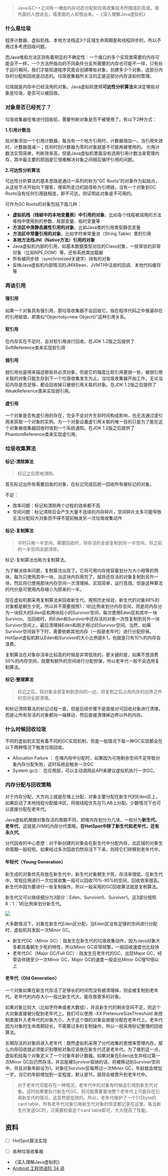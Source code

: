 
> Java与C++之间有一堵由内存动态分配和垃圾收集技术所围成的高墙，墙外面的人想进去，墙里面的人却想出来。-《深入理解Java虚拟机》

### 什么是垃圾

程序计数器、虚拟机栈、本地方法栈这3个区域生命周期是和线程同步的，所以不用过多考虑回收问题。

而Java堆和方法区则有着明显的不确定性：一个接口的多个实现类需要的内存可能会不一样，一个方法所指向的不同条件分支所需要的内存也可能不一样，只有处于运行期间，我们才能知道程序究竟会创建哪些对象，创建多少个对象，这部分内存的分配和回收是动态的。垃圾收集器所关注的正是这部分内存该如何管理。

垃圾就是内存中已经没用的对象。Java虚拟机使用**可达性分析算法**来决定哪些对象是垃圾，是否可以被回收。

### 对象是否已经死了？

垃圾收集器在堆进行回收前，需要判断对象是否不被使用了。有以下2种方式：

**1.引用计数法**

给对象添加一个引用计数器，每当有一个地方引用时，计数器值加一。当引用失效时，计数器值减一；任何时刻计数器为零的对象就是不可能再被使用的。  引用计数法实现简单，判断效率高，但是Java虚拟机里面没有选用引用计数法来管理内存，其中最主要的原因是它很难解决对象之间相互循环引用的问题。

**2.可达性分析算法**

可达性分析算法的基本思路是通过一系列的称为“GC Roots”的对象作为起始点，从这些节点开始向下搜索，搜索所走过的路径称为引用链，当有一个对象到GC Roots没有任何引用链相连，即不可达，则证明此对象是不可用的。

可作为GC Roots的对象包括下面几种：

- **虚拟机栈（栈帧中的本地变量表）中引用的对象**，比如各个线程被调用的方法堆栈中使用到的参数、局部变量、临时变量等
- **方法区中类静态属性引用的对象**，比如Java类的引用类型静态变量
- **方法区中常量引用的对象**，比如字符串常量池（String Table）里的引用
- **本地方法栈JNI（Native方法）引用的对象**
- Java虚拟机内部的引用，如基本数据类型对应的Class对象，一些常驻的异常对象（比如NPE,OOM）等，还有系统类加载器
- 所有被同步锁（synchronized关键字）持有的对象
- 反映Java虚拟机内部情况的JMXBean、JVMTI中注册的回调、本地代码缓存等

### 再谈引用

#### 强引用

如果一个对象具有强引用，那垃圾收集器不会回收它。指在程序代码之中普遍存在的引用赋值，即类似“Objectobj=new Object()”这种引用关系。

#### 软引用

在内存实在不足时，会对软引用进行回收。在JDK 1.2版之后提供了SoftReference类来实现软引用

#### 弱引用

弱引用也是用来描述那些非必须对象，但是它的强度比软引用更弱一些，被弱引用关联的对象只能生存到下一个垃圾收集发生为止。当垃圾收集器开始工作，无论当前内存是否足够，都会回收掉只被弱引用关联的对象。在JDK 1.2版之后提供了WeakReference类来实现弱引用。

#### 虚引用

一个对象是否有虚引用的存在，完全不会对齐生存时间构成影响，也无法通过虚引用来获取一个对象的实例。为一个对象设置虚引用关联的唯一目的只是为了能在这个对象被收集器回收时收到一个系统通知。在JDK 1.2版之后提供了PhantomReference类来实现虚引用。

### 垃圾收集算法

#### 标记-清除算法

> 标记之后原地清除。

首先标记出所有需要回收的对象，在标记完成后统一回收所有被标记的对象。

不足：

- 效率问题：标记和清除两个过程的效率都不高
- 空间问题：标记清除后会产生大量不连续的内存碎片，空间碎片太多可能导致无法分配较大对象而不得不提前触发另一次垃圾收集动作

#### 标记-复制算法

> 平时只用一半空间，需要回收时，将存活的全部复制到另一半空间，将之前的一半空间全部清除。

标记-复制算法也称为复制算法。

为了解决效率问题，复制算法出现了。它将可用内存按容量划分为大小相等的两块，每次只使用其中一块，当这块内存用完了，就将还存活的对象复制到另外一块，然后将已使用那块内存空间一次清理掉。实现简单，运行高效。但是这种算法的代价是可使用内存缩小为原来的一半。

现在虚拟机都采用复制算法来回收新生代。按照历史经验，新生代的对象98%的对象都是朝生夕死，所以并不需要按照1：1的比例来划分内存空间，而是将内存分为一块较大的Eden区和两块较小的Survivor空间，每次使用Eden区和其中一块Survivor。当回收时，将Eden和Survivor中还存活的对象一次性复制到另外一块Survivor空间上，最后清理掉Eden和刚才用过的Survivor空间。当然，如果Survivor空间装不下时，需要依赖其他内存（一般是老年代）进行分配担保。HotSpot虚拟机默认Eden和Survivor的大小比例是8:1，也就是只有10%的内存会浪费。

复制算法在对象存活率比较高的时候是非常低效的，更关键的是，如果不想浪费50%的内存空间，就要有额外的空间进行分配担保，所以老年代一般不会选用复制算法。

#### 标记-整理算法

> 标记之后，将对象全部复制到空间的一边，将复制之后占用内存的边界之外的空间全部清理。

和标记清除算法的标记过程一直，但是后续步骤不是直接对可回收对象进行清理，而是让所有存活的对象都向一端移动，然后直接清理掉边界以外的内存。

### 什么时候回收垃圾

不同的虚拟机实现有着不同的GC实现机制，但是一般情况下每一种GC实现都会在以下两种情况下触发垃圾回收。

- Allocation Failure ： 在堆内存中分配时，如果因为可用剩余空间不足导致对象内存分配失败，这时系统会触发一次GC
- System.gc()： 在应用层，可以主动调用此API来建议虚拟机执行一次GC。

### 内存分配与回收策略

对于内存分配，大方向上就是在堆上分配，对象主要分配在新生代的Eden区上，如果启动了本地线程分配缓冲区，将按线程优先在TLAB上分配。少数情况下也可以直接分配在老年代。

Java虚拟机根据对象存活的周期不同，把堆内存划分为几块，一般分为**新生代、老年代**，这就是JVM的内存分代策略。**在HotSpot中除了新生代和老年代，还有永久代**。

分代回收的中心思想：对于新创建的对象会在新生代中分配内存，此区域的对象生命周期一般较短。如果经过多次回收仍然存活下下来，则将它们转移到老年代中。

#### 年轻代（Young Generation）

新生成的对象优先存放在新生代中，新生代对象朝生夕死，存活率很低，在新生代中，常规应用进行一次垃圾收集一般可以回收70%-95%的空间，回收效率很高。新生代中因为要进行一些复制操作，所以一般采用的GC回收算法就是复制算法。

新生代又可以继续细分为3部分：Eden、Survivor0、Survivor1。这3部分按照8：1：1的比例来划分新生代。

![](https://raw.githubusercontent.com/xfhy/Android-Notes/master/Images/JVM%E5%88%86%E4%BB%A3%E6%A6%82%E6%8B%AC.png)

大多数情况下，对象在新生代Eden区分配，当Eden区没有足够的空间进行分配时，虚拟机将发起一次Minor GC。

- 新生代GC（Minor GC）：指发生在新生代的垃圾收集动作，因为Java对象大多都具备朝生夕死的特性，所以Minor GC非常频繁，一般回收速度也比较快
- 老年代GC（Major GC/Full GC）：指发生在老年代的GC，出现Major GC，经常会伴随至少一次Minor GC，Major GC的速度一般会比Minor GC慢10倍以上

#### 老年代（Old Generation）

一个对象如果在新生代存活了足够长的时间而没有被清理掉，则会被复制到老年代。老年代的内存大小一般比新生代大，能存放更多的对象。

如果对象比较大（比如字符串或者大数组），并且新生代的剩余空间不足，则这个大对象直接被分配到老年代上。我们可以使用 -XX:PretenureSizeThreshold 来控制直接升入老年代的对象大小，大于这个值的对象会直接分配在老年代上。老年代因为对象的生命周期较长，不需要过多的复制操作，所以一般采用标记整理的回收算法。

长期存活的对象将进入老年代：既然虚拟机采用了分代收集的思想来管理内存，那么内存回收就必须能识别哪些对象应该放在新生代还是老年代。为了做到这一点，虚拟机给每个对象定义了一个对象年龄计数器。如果对象在Eden出生并经过第一次Minor GC后仍然存活，并且能被Survivor容纳的话，将被移动到Survivor空间中，并且对象年龄设为1。对象在Survivor区每熬过一次Minor GC，年龄就会增加一岁。当它的年龄增加到一定程度，默认是15，就将会被晋升到老年代中。

> 对于老年代可能存在一种情况，老年代中的对象有时候会引用到新生代对象。这时如果要执行新生代GC，则可能需要查询整个老年代上可能存在引用新生代的情况，这显然是低效的。所以，老年代维护了一个512byte的card table，所有老年代对象引用新生代对象的信息都记录在这里。每当新生代发送GC时，只需要检查这个card table即可，大大提高了性能。



## 资料

- [ ] HotSpot算法实现 
- [ ] 各种垃圾收集器


- 《深入理解Java虚拟机》
- [Android 工程师进阶 34 讲](https://kaiwu.lagou.com/course/courseInfo.htm?courseId=67#/content)